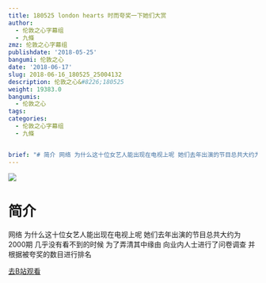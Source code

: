 ```yaml
---
title: 180525 london hearts 时而夸奖一下她们大赏
author:
  - 伦敦之心字幕组
  - 九條
zmz: 伦敦之心字幕组
publishdate: '2018-05-25'
bangumi: 伦敦之心
date: '2018-06-17'
slug: 2018-06-16_180525_25004132
description: 伦敦之心&#8226;180525
weight: 19383.0
bangumis:
  - 伦敦之心
tags:
categories:
  - 伦敦之心字幕组
  - 九條


brief: "# 简介 网络 为什么这十位女艺人能出现在电视上呢 她们去年出演的节目总共大约为2000期 几乎没有看不到的时候 为了弄清其中缘由 向业内人士进行了问卷调查 并根据被夸奖的数目进行排名"
---
```

![](https://i.imgur.com/oqQuEcb.jpg)
# 简介  
网络
为什么这十位女艺人能出现在电视上呢 她们去年出演的节目总共大约为2000期 几乎没有看不到的时候 为了弄清其中缘由 向业内人士进行了问卷调查 并根据被夸奖的数目进行排名  

[去B站观看](https://www.bilibili.com/video/av25004132/)
 
